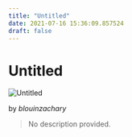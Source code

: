 ```yaml
---
title: "Untitled"
date: 2021-07-16 15:36:09.857524
draft: false
---
```


# Untitled

![Untitled](../images/73e00474-e675-11eb-9d9c-60f262b60b65.png)

by *blouinzachary*



> No description provided.